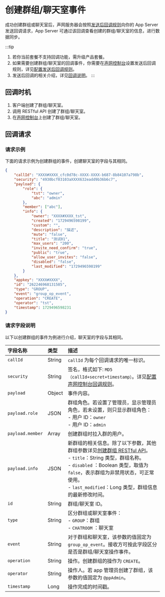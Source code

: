 # 创建群组/聊天室事件 
成功创建群组或聊天室后，声网服务器会按照[发送后回调规则](callback_postsending.html#发送后回调规则)向你的 App Server 发送回调请求，App Server 可通过该回调查看创建的群组/聊天室的信息，进行数据同步。

:::tip
1. 若你当前套餐不支持回调功能，需升级产品套餐。
2. 如果需要创建群组/聊天室的回调事件，你需要在[声网控制台](https://console.shengwang.cn/overview)设置发送后回调规则，详见[配置发送后回调规则](callback_postsending.html#发送后回调规则)。
3. 发送后回调的相关介绍，详见[回调说明](/docs/sdk/server-side/callback_postsending.html)。
:::
 
## 回调时机

1. 客户端创建了群组/聊天室。
2. 调用 RESTful API 创建了群组/聊天室。
3. 在[声网控制台](https://console.shengwang.cn/overview)上创建了群组/聊天室。 

## 回调请求

### 请求示例

下面的请求示例为创建群组的事件，创建聊天室的字段与其相同。

```json
{
	"callId": "XXXX#XXXX_cfc0d78c-XXXX-XXXX-b687-8b84107a798b",
	"security": "4930bcf03103aXXXX632eadd9b36b6c7",
	"payload": {
		"role": {
			"tst": "owner",
			"abc": "admin"
		},
		"member": ["abc"],
		"info": { 
			"owner": "XXXX#XXXX_tst",
			"created": "1729496598199",
			"custom": "",
			"description": "描述",
			"mute": "false",
			"title": "测试01",
			"max_users": "200",
			"invite_need_confirm": "true",
			"public": "true",
			"allow_user_invites": "false",
			"disabled": "false",
			"last_modified": "1729496598199"
		}
	},
	"appkey": "XXXX#XXXX",
	"id": "262246968131585",
	"type": "GROUP",
	"event": "group_op_event",
	"operation": "CREATE",
	"operator": "tst",
	"timestamp": 1729496598231
}

```

### 请求字段说明

以下以创建群组的事件为例进行介绍，聊天室的字段与其相同。

| 字段名称         | 类型   | 描述                                                         |
| :------------- | :----- | :----------------------------------------------------------- |
| `callId`       | String   | `callId` 为每个回调请求的唯一标识。 | 
| `security`     | String | 签名，格式如下: `MD5（callId+secret+timestamp）`。详见[配置声网控制台回调规则](callback_postsending.html#发送后回调规则)。|
| `payload`       | Object | 事件内容。                                                     |
| `payload.role` | JSON | 群组角色。若设置了管理员，显示管理员角色，若未设置，则只显示群组角色：<br/> - 用户 ID：`owner`<br/> - 用户 ID：`admin` | 
| `payload.member`| Array | 创建群组时拉入群的用户。    | 
| `payload.info`   | JSON | 新群组的相关信息。除了以下参数，其他群组参数详见[创建群组 RESTful API](/docs/sdk/server-side/group_manage.html#创建群组)。<br/> - `title`：String 类型，群组名称。 <br/> - `disabled` ：Boolean 类型，取值为 `false`，表示群组为非禁用状态，可正常使用。 <br/> - `last_modified`：Long 类型，群组信息的最新修改时间。   |
| `id`           | String | 群组/聊天室 ID。                                                 |
| `type`         | String | 区分群组或聊天室事件：<br/> - `GROUP`：群组 <br/> - `CHATROOM` ：聊天室     |
| `event`        | String | 对于群组和聊天室，该参数的值固定为 `group_op_event`。接收方可按此字段区分是否是群组/聊天室操作事件。 |
| `operation`    | String | 操作。创建群组的操作为 `CREATE`。 |
| `operator`     | String | 操作人。若 app 管理员创建了群组，该参数的值固定为 `@ppAdmin`。         |
| `timestamp`    | Long   | 操作完成的时间戳。                                                       | 



